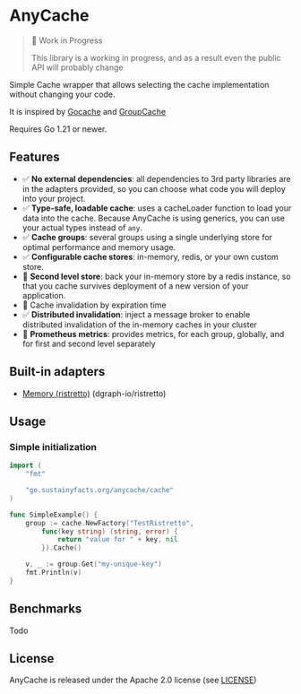 # AnyCache 

> 🚧 Work in Progress
> 
> This library is a working in progress, and as a result even the public API will probably change

Simple Cache wrapper that allows selecting the cache implementation without changing your code.

It is inspired by [Gocache](https://github.com/eko/gocache) and [GroupCache](https://github.com/golang/groupcache)

Requires Go 1.21 or newer.

## Features

* ✅ __No external dependencies__: all dependencies to 3rd party libraries are in the adapters provided, so you can choose what code you will deploy into your project.
* ✅ __Type-safe, loadable cache__: uses a cacheLoader function to load your data into the cache. Because AnyCache is using generics, you can use your actual types instead of `any`.
* ✅ __Cache groups__: several groups using a single underlying store for optimal performance and memory usage.
* ✅ __Configurable cache stores__: in-memory, redis, or your own custom store.
* 🚧 __Second level store__: back your in-memory store by a redis instance, so that you cache survives deployment of a new version of your application.
* 🚧 Cache invalidation by expiration time
* ✅ __Distributed invalidation__: inject a message broker to enable distributed invalidation of the in-memory caches in your cluster
* 🚧 __Prometheus metrics__: provides metrics, for each group, globally, and for first and second level separately


## Built-in adapters

* [Memory (ristretto)](adapters/any_ristretto/README.md) (dgraph-io/ristretto)

## Usage

### Simple initialization

```go
import (
	"fmt"

	"go.sustainyfacts.org/anycache/cache"
)

func SimpleExample() {
	group := cache.NewFactory("TestRistretto",
		func(key string) (string, error) {
			return "value for " + key, nil
		}).Cache()

	v, _ := group.Get("my-unique-key")
	fmt.Println(v)
}
```


## Benchmarks

Todo

## License

AnyCache is released under the Apache 2.0 license (see [LICENSE](LICENSE))